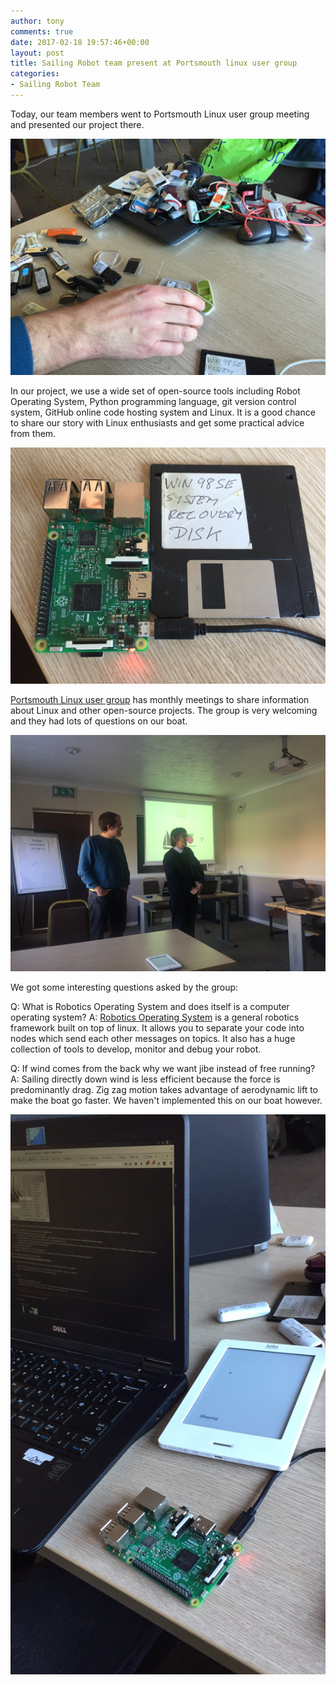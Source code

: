 ```yaml
---
author: tony
comments: true
date: 2017-02-18 19:57:46+00:00
layout: post
title: Sailing Robot team present at Portsmouth linux user group
categories:
- Sailing Robot Team
---
```


Today, our team members went to Portsmouth Linux user group meeting and presented our project there.

![A huge collection of USB stick](../assets/images/IMG_0402.JPG)

In our project, we use a wide set of open-source tools including Robot Operating System, Python programming language, git version control system, GitHub online code hosting system and Linux. It is a good chance to share our story with Linux enthusiasts and get some practical advice from them.

![Win98 Floppy disk](../assets/images/IMG_0403.JPG)

[Portsmouth Linux user group](http://www.portsmouth.lug.org.uk) has monthly meetings to share information about Linux and other open-source projects. The group is very welcoming and they had lots of questions on our boat.


![Presentation](../assets/images/IMG_0405.JPG)

We got some interesting questions asked by the group:

Q: What is Robotics Operating System and does itself is a computer operating system?
A: [Robotics Operating System]() is a general robotics framework built on top of linux.
It allows you to separate your code into nodes which send each other messages on topics.
It also has a huge collection of tools to develop, monitor and debug your robot.

Q: If wind comes from the back why we want jibe instead of free running?
A: Sailing directly down wind is less efficient because the force is predominantly drag.
Zig zag motion takes advantage of aerodynamic lift to make the boat go faster. We haven't implemented this on our boat however.



![New toy](../assets/images/IMG_0404.JPG)
